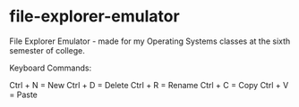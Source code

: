# file-explorer-emulator
File Explorer Emulator - made for my Operating Systems classes at the sixth semester of college.

Keyboard Commands:

Ctrl + N = New
Ctrl + D = Delete
Ctrl + R = Rename
Ctrl + C = Copy
Ctrl + V = Paste
